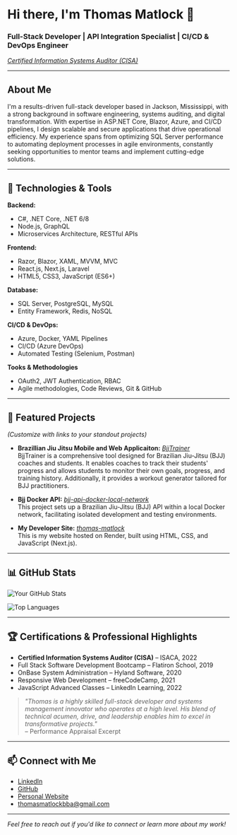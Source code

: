 # Hi there, I'm **Thomas Matlock** 👋

### Full-Stack Developer | API Integration Specialist | CI/CD & DevOps Engineer  
*[Certified Information Systems Auditor (CISA)](https://www.isaca.org/)*

---

## About Me

I'm a results-driven full-stack developer based in Jackson, Mississippi, with a strong background in software engineering, systems auditing, and digital transformation. With expertise in ASP.NET Core, Blazor, Azure, and CI/CD pipelines, I design scalable and secure applications that drive operational efficiency. My experience spans from optimizing SQL Server performance to automating deployment processes in agile environments, constantly seeking opportunities to mentor teams and implement cutting-edge solutions.

---

## 🔧 Technologies & Tools

**Backend:**  
- C#, .NET Core, .NET 6/8  
- Node.js, GraphQL  
- Microservices Architecture, RESTful APIs  

**Frontend:**  
- Razor, Blazor, XAML, MVVM, MVC  
- React.js, Next.js, Laravel  
- HTML5, CSS3, JavaScript (ES6+)

**Database:**  
- SQL Server, PostgreSQL, MySQL  
- Entity Framework, Redis, NoSQL

**CI/CD & DevOps:**  
- Azure, Docker, YAML Pipelines  
- CI/CD (Azure DevOps)  
- Automated Testing (Selenium, Postman)

**Tooks & Methodologies**  
- OAuth2, JWT Authentication, RBAC  
- Agile methodologies, Code Reviews, Git & GitHub

---

## 🚀 Featured Projects

*(Customize with links to your standout projects)*

- **Brazillian Jiu Jitsu Mobile and Web Applicaiton:** *[BjjTrainer]([https://github.com/zep1994/your-project-link](https://github.com/zep1994/BjjTrainer))*  
  BjjTrainer is a comprehensive tool designed for Brazilian Jiu-Jitsu (BJJ) coaches and students. It enables coaches to track their students' progress and allows students to monitor their own goals, progress, and training history. Additionally, it provides a  workout generator tailored for BJJ practitioners.

- **Bjj Docker API:** *[bjj-api-docker-local-network
]([https://github.com/zep1994/your-project-link](https://github.com/zep1994/bjj-api-docker-local-network))*  
  This project sets up a Brazilian Jiu-Jitsu (BJJ) API within a local Docker network, facilitating isolated development and testing environments.

- **My Developer Site:** *[thomas-matlock]([https://github.com/zep1994/your-project-link](https://github.com/zep1994/thomas-matlock))*  
  This is my website hosted on Render, built using HTML, CSS, and JavaScript (Next.js).

---

## 📊 GitHub Stats

![Your GitHub Stats](https://github-readme-stats.vercel.app/api?username=zep1994&show_icons=true&theme=radical)

![Top Languages](https://github-readme-stats.vercel.app/api/top-langs/?username=zep1994&layout=compact)

---

## 🏆 Certifications & Professional Highlights

- **Certified Information Systems Auditor (CISA)** – ISACA, 2022  
- Full Stack Software Development Bootcamp – Flatiron School, 2019  
- OnBase System Administration – Hyland Software, 2020  
- Responsive Web Development – freeCodeCamp, 2021  
- JavaScript Advanced Classes – LinkedIn Learning, 2022

> *"Thomas is a highly skilled full-stack developer and systems management innovator who operates at a high level. His blend of technical acumen, drive, and leadership enables him to excel in transformative projects."*  
> – Performance Appraisal Excerpt

---

## 📫 Connect with Me

- [LinkedIn](http://linkedin.com/in/tmatlockCISA)  
- [GitHub](https://github.com/zep1994)
- [Personal Website](https://matlockbuiltit.dev/)
- thomasmatlockbba@gmail.com

---

*Feel free to reach out if you'd like to connect or learn more about my work!*
